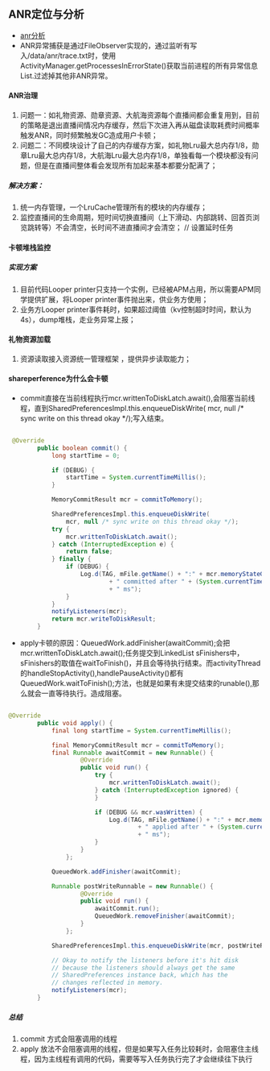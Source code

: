 ## ANR定位与分析
* [anr分析](https://www.jianshu.com/p/a1a27619b0ef)
* ANR异常捕获是通过FileObserver实现的，通过监听有写入/data/anr/trace.txt时，使用ActivityManager.getProcessesInErrorState()获取当前进程的所有异常信息List.过滤掉其他非ANR异常。


#### ANR治理
1. 问题一：如礼物资源、勋章资源、大航海资源每个直播间都会重复用到，目前的策略是退出直播间情况内存缓存，然后下次进入再从磁盘读取耗费时间概率触发ANR，同时频繁触发GC造成用户卡顿；
2. 问题二：不同模块设计了自己的内存缓存方案，如礼物Lru最大总内存1/8，勋章Lru最大总内存1/8，大航海Lru最大总内存1/8，单独看每一个模块都没有问题，但是在直播间整体看会发现所有加起来基本都要分配满了；

##### 解决方案：
1. 统一内存管理，一个LruCache管理所有的模块的内存缓存；
2. 监控直播间的生命周期，短时间切换直播间（上下滑动、内部跳转、回首页浏览跳转等）不会清空，长时间不进直播间才会清空； // 设置延时任务


#### 卡顿堆栈监控

##### 实现方案
1. 目前代码Looper printer只支持一个实例，已经被APM占用，所以需要APM同学提供扩展，将Looper printer事件抛出来，供业务方使用；
2. 业务方Looper printer事件耗时，如果超过阈值（kv控制超时时间，默认为4s），dump堆栈，走业务异常上报；

#### 礼物资源加载
1. 资源读取接入资源统一管理框架 ，提供异步读取能力；


#### shareperference为什么会卡顿
* commit直接在当前线程执行mcr.writtenToDiskLatch.await(),会阻塞当前线程，直到SharedPreferencesImpl.this.enqueueDiskWrite(
                mcr, null /* sync write on this thread okay */);写入结束。

```java

 @Override
        public boolean commit() {
            long startTime = 0;

            if (DEBUG) {
                startTime = System.currentTimeMillis();
            }

            MemoryCommitResult mcr = commitToMemory();

            SharedPreferencesImpl.this.enqueueDiskWrite(
                mcr, null /* sync write on this thread okay */);
            try {
                mcr.writtenToDiskLatch.await();
            } catch (InterruptedException e) {
                return false;
            } finally {
                if (DEBUG) {
                    Log.d(TAG, mFile.getName() + ":" + mcr.memoryStateGeneration
                            + " committed after " + (System.currentTimeMillis() - startTime)
                            + " ms");
                }
            }
            notifyListeners(mcr);
            return mcr.writeToDiskResult;
        }

```

* apply卡顿的原因：QueuedWork.addFinisher(awaitCommit);会把mcr.writtenToDiskLatch.await();任务提交到LinkedList<Runnable> sFinishers中，sFinishers的取值在waitToFinish()，并且会等待执行结束。而activityThread的handleStopActivity(),handlePauseActivity()都有 QueuedWork.waitToFinish();方法，也就是如果有未提交结束的runable(),那么就会一直等待执行。造成阻塞。

```java

@Override
        public void apply() {
            final long startTime = System.currentTimeMillis();

            final MemoryCommitResult mcr = commitToMemory();
            final Runnable awaitCommit = new Runnable() {
                    @Override
                    public void run() {
                        try {
                            mcr.writtenToDiskLatch.await();
                        } catch (InterruptedException ignored) {
                        }

                        if (DEBUG && mcr.wasWritten) {
                            Log.d(TAG, mFile.getName() + ":" + mcr.memoryStateGeneration
                                    + " applied after " + (System.currentTimeMillis() - startTime)
                                    + " ms");
                        }
                    }
                };

            QueuedWork.addFinisher(awaitCommit);

            Runnable postWriteRunnable = new Runnable() {
                    @Override
                    public void run() {
                        awaitCommit.run();
                        QueuedWork.removeFinisher(awaitCommit);
                    }
                };

            SharedPreferencesImpl.this.enqueueDiskWrite(mcr, postWriteRunnable);

            // Okay to notify the listeners before it's hit disk
            // because the listeners should always get the same
            // SharedPreferences instance back, which has the
            // changes reflected in memory.
            notifyListeners(mcr);
        }

```

##### 总结
1. commit 方式会阻塞调用的线程
2. apply 放法不会阻塞调用的线程，但是如果写入任务比较耗时，会阻塞住主线程，因为主线程有调用的代码，需要等写入任务执行完了才会继续往下执行









